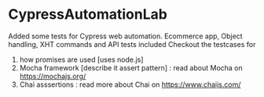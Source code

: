 # CypressAutomationLab
Added some tests for Cypress web automation. Ecommerce app, Object handling, XHT commands and API tests included
Checkout the testcases for 
1. how promises are used [uses node.js]
2. Mocha framework [describe it assert pattern] : read about Mocha on https://mochajs.org/
3. Chai asssertions : read more about Chai on https://www.chaijs.com/
